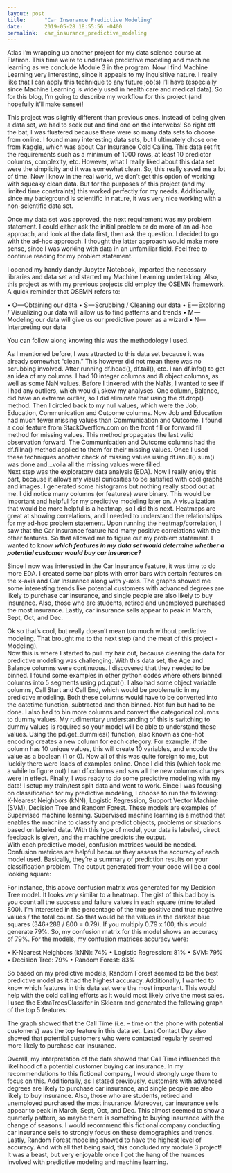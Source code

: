 ```yaml
---
layout: post
title:      "Car Insurance Predictive Modeling"
date:       2019-05-28 18:55:56 -0400
permalink:  car_insurance_predictive_modeling
---
```



Atlas I’m wrapping up another project for my data science course at Flatiron.  This time we’re to undertake predictive modeling and machine learning as we conclude Module 3 in the program.  Now I find Machine Learning very interesting, since it appeals to my inquisitive nature.  I really like that I can apply this technique to any future job(s) I’ll have (especially since Machine Learning is widely used in health care and medical data).  So for this blog, I’m going to describe my workflow for this project (and hopefully it’ll make sense)!

This project was slightly different than previous ones.  Instead of being given a data set, we had to seek out and find one on the interwebs!  So right off the bat, I was flustered because there were so many data sets to choose from online.  I found many interesting data sets, but I ultimately chose one from Kaggle, which was about Car Insurance Cold Calling.  This data set fit the requirements such as a minimum of 1000 rows, at least 10 predictor columns, complexity, etc.  However, what I really liked about this data set were the simplicity and it was somewhat clean.  So, this really saved me a lot of time.  Now I know in the real world, we don’t get this option of working with squeaky clean data.  But for the purposes of this project (and my limited time constraints) this worked perfectly for my needs.  Additionally, since my background is scientific in nature, it was very nice working with a non-scientific data set.  

Once my data set was approved, the next requirement was my problem statement.  I could either ask the initial problem or do more of an ad-hoc approach, and look at the data first, then ask the question.  I decided to go with the ad-hoc approach.  I thought the latter approach would make more sense, since I was working with data in an unfamiliar field.  Feel free to continue reading for my problem statement.

I opened my handy dandy Jupyter Notebook, imported the necessary libraries and data set and started my Machine Learning undertaking.  Also, this project as with my previous projects did employ the OSEMN framework.  A quick reminder that OSEMN refers to:

•	O — Obtaining our data
•	S — Scrubbing / Cleaning our data
•	E — Exploring / Visualizing our data will allow us to find patterns and trends
•	M — Modeling our data will give us our predictive power as a wizard
•	N — Interpreting our data

You can follow along knowing this was the methodology I used.

As I mentioned before, I was attracted to this data set because it was already somewhat “clean.”  This however did not mean there was no scrubbing involved.  After running df.head(), df.tail(), etc. I ran df.info() to get an idea of my columns.  I had 10 integer columns and 8 object columns, as well as some NaN values.  Before I tinkered with the NaNs, I wanted to see if I had any outliers, which would \ skew my analyses.  One column, Balance, did have an extreme outlier, so I did eliminate that using the df.drop() method.  Then I circled back to my null values, which were the Job, Education, Communication and Outcome columns.  Now Job and Education had much fewer missing values than Communication and Outcome.  I found a cool feature from StackOverflow.com on the front fill or forward fill method for missing values.  This method propagates the last valid observation forward.  The Communication and Outcome columns had the df.fillna() method applied to them for their missing values.  Once I used these techniques another check of missing values using df.isnull().sum() was done and…voila all the missing values were filled.  
Next step was the exploratory data analysis (EDA).  Now I really enjoy this part, because it allows my visual curiosities to be satisfied with cool graphs and images.  I generated some histograms but nothing really stood out at me.  I did notice many columns (or features) were binary.  This would be important and helpful for my predictive modeling later on.  A visualization that would be more helpful is a heatmap, so I did this next.  Heatmaps are great at showing correlations, and I needed to understand the relationships for my ad-hoc problem statement.  Upon running the heatmap/correlation, I saw that the Car Insurance feature had many positive correlations with the other features.  So that allowed me to figure out my problem statement.  I wanted to know ***which features in my data set would determine whether a potential customer would buy car insurance?***

Since I now was interested in the Car Insurance feature, it was time to do more EDA.  I created some bar plots with error bars with certain features on the x-axis and Car Insurance along with y-axis.  The graphs showed me some interesting trends like potential customers with advanced degrees are likely to purchase car insurance, and single people are also likely to buy insurance.  Also, those who are students, retired and unemployed purchased the most insurance.  Lastly, car insurance sells appear to peak in March, Sept, Oct, and Dec.  

[](https://github.com/Sugaboo/dsc-3-final-project-online-ds-pt-112618/blob/master/mod3graph1.png)

[](https://github.com/Sugaboo/dsc-3-final-project-online-ds-pt-112618/blob/master/mod3graph2.png)

 
Ok so that’s cool, but really doesn’t mean too much without predictive modeling.  That brought me to the next step (and the meat of this project - Modeling).  
Now this is where I started to pull my hair out, because cleaning the data for predictive modeling was challenging.  With this data set, the Age and Balance columns were continuous.  I discovered that they needed to be binned.  I found some examples in other python codes where others binned columns into 5 segments using pd.qcut().  I also had some object variable columns, Call Start and Call End, which would be problematic in my predictive modeling.  Both these columns would have to be converted into the datetime function, subtracted and then binned.  Not fun but had to be done.  I also had to bin more columns and convert the categorical columns to dummy values.  My rudimentary understanding of this is switching to dummy values is required so your model will be able to understand these values.  Using the pd.get_dummies() function, also known as one-hot encoding creates a new column for each category.  For example, if the column has 10 unique values, this will create 10 variables, and encode the value as a boolean (1 or 0).  Now all of this was quite foreign to me, but luckily there were loads of examples online.  Once I did this (which took me a while to figure out) I ran df.columns and saw all the new columns changes were in effect.
Finally, I was ready to do some predictive modeling with my data!  I setup my train/test split data and went to work.  Since I was focusing on classification for my predictive modeling, I choose to run the following: K-Nearest Neighbors (kNN), Logistic Regression, Support Vector Machine (SVM), Decision Tree and Random Forest.  These models are examples of Supervised machine learning.  Supervised machine learning is a method that enables the machine to classify and predict objects, problems or situations based on labeled data.  With this type of model, your data is labeled, direct feedback is given, and the machine predicts the output.  
With each predictive model, confusion matrices would be needed.  Confusion matrices are helpful because they assess the accuracy of each model used.  Basically, they’re a summary of prediction results on your classification problem.  The output generated from your code will be a cool looking square:
 
 [](https://github.com/Sugaboo/dsc-3-final-project-online-ds-pt-112618/blob/master/mod3graph3.png)
 
 
For instance, this above confusion matrix was generated for my Decision Tree model.  It looks very similar to a heatmap.  The gist of this bad boy is you count all the success and failure values in each square (mine totaled 800).  I’m interested in the percentage of the true positive and true negative values / the total count.  So that would be the values in the darkest blue squares (346+288 / 800 = 0.79).  If you multiply 0.79 x 100, this would generate 79%.  So, my confusion matrix for this model shows an accuracy of 79%.  For the models, my confusion matrices accuracy were:

•	K-Nearest Neighbors (kNN): 74%
•	Logistic Regression: 81%
•	SVM: 79%
•	Decision Tree: 79%
•	Random Forest: 83%

So based on my predictive models, Random Forest seemed to be the best predictive model as it had the highest accuracy.  Additionally, I wanted to know which features in this data set were the most important.  This would help with the cold calling efforts as it would most likely drive the most sales.  I used the ExtraTreesClassifer in Sklearn and generated the following graph of the top 5 features: 

[](https://github.com/Sugaboo/dsc-3-final-project-online-ds-pt-112618/blob/master/mod3graph4.png)
 
The graph showed that the Call Time (i.e. – time on the phone with potential customers) was the top feature in this data set.  Last Contact Day also showed that potential customers who were contacted regularly seemed more likely to purchase car insurance.

Overall, my interpretation of the data showed that Call Time influenced the likelihood of a potential customer buying car insurance.  In my recommendations to this fictional company, I would strongly urge them to focus on this.  Additionally, as I stated previously, customers with advanced degrees are likely to purchase car insurance, and single people are also likely to buy insurance.  Also, those who are students, retired and unemployed purchased the most insurance.  Moreover, car insurance sells appear to peak in March, Sept, Oct, and Dec.  This almost seemed to show a quarterly pattern, so maybe there is something to buying insurance with the change of seasons.  I would recommend this fictional company conducting car insurance sells to strongly focus on these demographics and trends.  Lastly, Random Forest modeling showed to have the highest level of accuracy.  And with all that being said, this concluded my module 3 project!  It was a beast, but very enjoyable once I got the hang of the nuances involved with predictive modeling and machine learning.  

